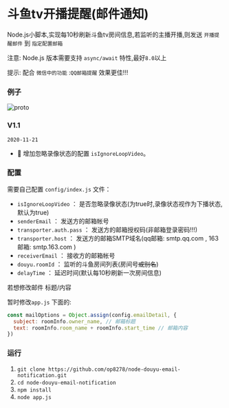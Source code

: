 # 斗鱼tv开播提醒(邮件通知)
Node.js小脚本,实现每10秒刷新斗鱼tv房间信息,若监听的主播开播,则发送 `开播提醒邮件` 到 `指定配置邮箱`

注意: Node.js 版本需要支持 `async/await` 特性,最好`8.0`以上

提示: 配合 `微信中的功能` :`QQ邮箱提醒` 效果更佳!!!

### 例子
![proto](https://github.com/op8278/node-douyu-email-notification/blob/master/screenshots/example1.png)

### V1.1
`2020-11-21`
- 🌟 增加忽略录像状态的配置 `isIgnoreLoopVideo`。

### 配置
需要自己配置 `config/index.js` 文件：
- `isIgnoreLoopVideo` ： 是否忽略录像状态(为true时,录像状态视作为下播状态,默认为true)
- `senderEmail` ： 发送方的邮箱帐号
- `transporter.auth.pass` ： 发送方的邮箱授权码(非邮箱登录密码!!!)
- `transporter.host` ： 发送方的邮箱SMTP域名(qq邮箱: smtp.qq.com , 163邮箱: smtp.163.com )
- `receiverEmail` ： 接收方的邮箱帐号
- `douyu.roomId` ： 监听的斗鱼房间列表(房间号~~或别名~~)
- `delayTime` ：  延迟时间(默认每10秒刷新一次房间信息)

若想修改邮件 标题/内容

暂时修改`app.js` 下面的:
```js
const mailOptions = Object.assign(config.emailDetail, {
  subject: roomInfo.owner_name, // 邮箱标题
  text: roomInfo.room_name + roomInfo.start_time // 邮箱内容
})
```
### 运行
1. `git clone https://github.com/op8278/node-douyu-email-notification.git`
2. `cd node-douyu-email-notification`
3. `npm install`
4. `node app.js`
